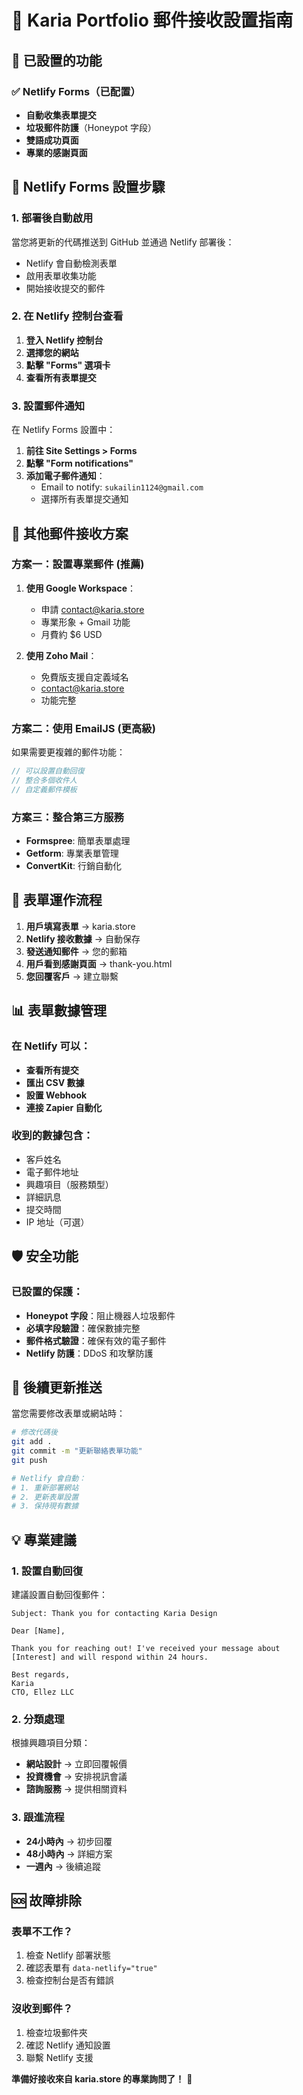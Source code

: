 # 📧 Karia Portfolio 郵件接收設置指南

## 🎯 已設置的功能

### ✅ Netlify Forms（已配置）
- **自動收集表單提交**
- **垃圾郵件防護**（Honeypot 字段）
- **雙語成功頁面**
- **專業的感謝頁面**

## 🔧 Netlify Forms 設置步驟

### 1. 部署後自動啟用
當您將更新的代碼推送到 GitHub 並通過 Netlify 部署後：
- Netlify 會自動檢測表單
- 啟用表單收集功能
- 開始接收提交的郵件

### 2. 在 Netlify 控制台查看
1. **登入 Netlify 控制台**
2. **選擇您的網站**
3. **點擊 "Forms" 選項卡**
4. **查看所有表單提交**

### 3. 設置郵件通知
在 Netlify Forms 設置中：
1. **前往 Site Settings > Forms**
2. **點擊 "Form notifications"**
3. **添加電子郵件通知**：
   - Email to notify: `sukailin1124@gmail.com`
   - 選擇所有表單提交通知

## 📧 其他郵件接收方案

### 方案一：設置專業郵件 (推薦)
1. **使用 Google Workspace**：
   - 申請 contact@karia.store
   - 專業形象 + Gmail 功能
   - 月費約 $6 USD

2. **使用 Zoho Mail**：
   - 免費版支援自定義域名
   - contact@karia.store
   - 功能完整

### 方案二：使用 EmailJS (更高級)
如果需要更複雜的郵件功能：
```javascript
// 可以設置自動回復
// 整合多個收件人
// 自定義郵件模板
```

### 方案三：整合第三方服務
- **Formspree**: 簡單表單處理
- **Getform**: 專業表單管理
- **ConvertKit**: 行銷自動化

## 🔄 表單運作流程

1. **用戶填寫表單** → karia.store
2. **Netlify 接收數據** → 自動保存
3. **發送通知郵件** → 您的郵箱
4. **用戶看到感謝頁面** → thank-you.html
5. **您回覆客戶** → 建立聯繫

## 📊 表單數據管理

### 在 Netlify 可以：
- **查看所有提交**
- **匯出 CSV 數據**
- **設置 Webhook**
- **連接 Zapier 自動化**

### 收到的數據包含：
- 客戶姓名
- 電子郵件地址
- 興趣項目（服務類型）
- 詳細訊息
- 提交時間
- IP 地址（可選）

## 🛡️ 安全功能

### 已設置的保護：
- **Honeypot 字段**：阻止機器人垃圾郵件
- **必填字段驗證**：確保數據完整
- **郵件格式驗證**：確保有效的電子郵件
- **Netlify 防護**：DDoS 和攻擊防護

## 📱 後續更新推送

當您需要修改表單或網站時：

```bash
# 修改代碼後
git add .
git commit -m "更新聯絡表單功能"
git push

# Netlify 會自動：
# 1. 重新部署網站
# 2. 更新表單設置
# 3. 保持現有數據
```

## 💡 專業建議

### 1. 設置自動回復
建議設置自動回復郵件：
```
Subject: Thank you for contacting Karia Design

Dear [Name],

Thank you for reaching out! I've received your message about [Interest] and will respond within 24 hours.

Best regards,
Karia
CTO, Ellez LLC
```

### 2. 分類處理
根據興趣項目分類：
- **網站設計** → 立即回覆報價
- **投資機會** → 安排視訊會議
- **諮詢服務** → 提供相關資料

### 3. 跟進流程
- **24小時內** → 初步回覆
- **48小時內** → 詳細方案
- **一週內** → 後續追蹤

## 🆘 故障排除

### 表單不工作？
1. 檢查 Netlify 部署狀態
2. 確認表單有 `data-netlify="true"`
3. 檢查控制台是否有錯誤

### 沒收到郵件？
1. 檢查垃圾郵件夾
2. 確認 Netlify 通知設置
3. 聯繫 Netlify 支援

**準備好接收來自 karia.store 的專業詢問了！** 🚀

